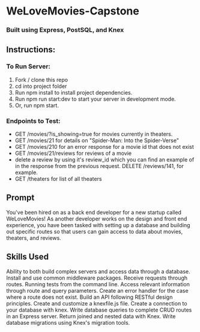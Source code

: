 # WeLoveMovies-Capstone

### Built using Express, PostSQL, and Knex

## Instructions:

### To Run Server:

1. Fork / clone this repo
2. cd into project folder
3. Run npm install to install project dependencies.
4. Run npm run start:dev to start your server in development mode.
5. Or, run npm start.

### Endpoints to Test:

- GET /movies/?is_showing=true for movies currently in theaters.
- GET /movies/21 for details on "Spider-Man: Into the Spider-Verse"
- GET /movies/210 for an error response for a movie id that does not exist
- GET /movies/21/reviews for reviews of a movie
- delete a review by using it's review_id which you can find an example of in the response from the previous request. DELETE /reviews/141, for example.
- GET /theaters for list of all theaters

## Prompt

You've been hired on as a back end developer for a new startup called WeLoveMovies! As another developer works on the design and front end experience, you have been tasked with setting up a database and building out specific routes so that users can gain access to data about movies, theaters, and reviews.

## Skills Used

Ability to both build complex servers and access data through a database.
Install and use common middleware packages.
Receive requests through routes.
Running tests from the command line.
Access relevant information through route and query parameters.
Create an error handler for the case where a route does not exist.
Build an API following RESTful design principles.
Create and customize a knexfile.js file.
Create a connection to your database with knex.
Write database queries to complete CRUD routes in an Express server.
Return joined and nested data with Knex.
Write database migrations using Knex's migration tools.
